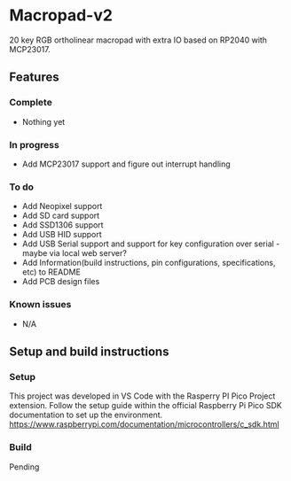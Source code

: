 # Macropad-v2
20 key RGB ortholinear macropad with extra IO based on RP2040 with MCP23017.

## Features
### Complete
- Nothing yet

### In progress
- Add MCP23017 support and figure out interrupt handling

### To do 
- Add Neopixel support
- Add SD card support
- Add SSD1306 support
- Add USB HID support
- Add USB Serial support and support for key configuration over serial - maybe via local web server?
- Add Information(build instructions, pin configurations, specifications, etc) to README
- Add PCB design files 

### Known issues
- N/A

## Setup and build instructions
### Setup
This project was developed in VS Code with the Rasperry PI Pico Project extension.
Follow the setup guide within the official Raspberry Pi Pico SDK documentation to set up the environment.
https://www.raspberrypi.com/documentation/microcontrollers/c_sdk.html

### Build
Pending

